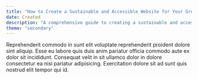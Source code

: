 ```yaml
---
title: "How to Create a Sustainable and Accessible Website for Your Green Business"
date: Created
description: "A comprehensive guide to creating a sustainable and accessible website for your green business."
theme: "secondary"
---
```


Reprehenderit commodo in sunt elit voluptate reprehenderit proident dolore sint aliquip. Esse eu labore quis duis anim pariatur officia commodo aute ex dolor sit incididunt. Consequat velit in sit ullamco dolor in dolore consectetur ea nisi pariatur adipisicing. Exercitation dolore sit ad sunt quis nostrud elit tempor qui id.
